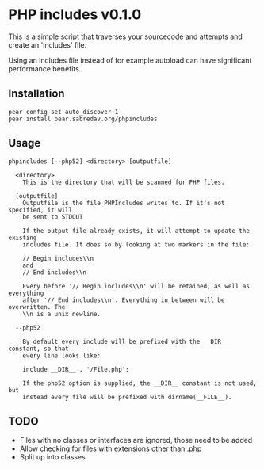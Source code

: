 PHP includes v0.1.0
===================

This is a simple script that traverses your sourcecode and attempts and create
an 'includes' file.

Using an includes file instead of for example autoload can have significant
performance benefits.

Installation
------------

```
pear config-set auto_discover 1
pear install pear.sabredav.org/phpincludes
```

Usage
-----

    phpincludes [--php52] <directory> [outputfile]

      <directory> 
        This is the directory that will be scanned for PHP files. 

      [outputfile]
        Outputfile is the file PHPIncludes writes to. If it's not specified, it will
        be sent to STDOUT

        If the output file already exists, it will attempt to update the existing
        includes file. It does so by looking at two markers in the file:

        // Begin includes\\n
        and
        // End includes\\n

        Every before '// Begin includes\\n' will be retained, as well as everything
        after '// End includes\\n'. Everything in between will be overwritten. The
        \\n is a unix newline.

      --php52 

        By default every include will be prefixed with the __DIR__ constant, so that
        every line looks like:

        include __DIR__ . '/File.php';

        If the php52 option is supplied, the __DIR__ constant is not used, but
        instead every file will be prefixed with dirname(__FILE__).

TODO
----

- Files with no classes or interfaces are ignored, those need to be added
- Allow checking for files with extensions other than .php
- Split up into classes



